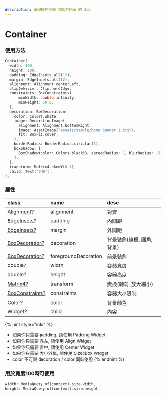 ```yaml
---
description: 最基礎的容器 類似於Web 的 div
---
```


# Container

### 使用方法

```dart
Container(
  width: 100,
  height: 100,
  padding: EdgeInsets.all(12),
  margin: EdgeInsets.all(12),
  alignment: Alignment.centerLeft,
  clipBehavior: Clip.hardEdge,
  constraints: BoxConstraints(
      minWidth: double.infinity,
      minHeight: 50.0,
  ),
  decoration: BoxDecoration(
    color: Colors.white,
    image: DecorationImage(
      alignment: Alignment.bottomRight,
      image: AssetImage("assets/sample/home_banner_1.jpg"),
      fit: BoxFit.cover,
    ),
    borderRadius: BorderRadius.circular(5),
    boxShadow: [
      BoxShadow(color: Colors.black38, spreadRadius: 0, blurRadius: .5),
    ],
  ),
  transform: Matrix4.skewY(0.3),
  child: Text('容器'),
),
```

### 屬性

| class | name | desc |
| :--- | :--- | :--- |
| [Alignment?](../attribute_class/alignment.md) | alignment | 對齊 |
| [EdgeInsets?](../attribute_class/edgeinsets.md) | padding | 內間距 |
| [EdgeInsets?](../attribute_class/edgeinsets.md) | margin | 外間距 |
| [BoxDecoration?](../attribute_class/box_decoration.md) | decoration | 背景裝飾\(線框, 圓角, 背景\) |
| [BoxDecoration?](../attribute_class/box_decoration.md) | foregroundDecoration | 前景裝飾 |
| double? | width | 容器寬度 |
| double? | height | 容器高度 |
| [Matrix4?](../attribute_class/matrix4.md) | transform | 變換\(轉向, 放大縮小\) |
| [BoxConstraints?](../attribute_class/boxconstraints.md) | constraints | 容器大小限制 |
| Color? | color | 背景顏色 |
| Widget? | child | 內容 |

{% hint style="info" %}
* 如果你只需要 padding, 請使用 Padding Widget
* 如果你只需要 靠左, 請使用 Align Widget
* 如果你只需要 置中, 請使用 Center Widget
* 如果你只需要 大小外框, 請使用 SizedBox Widget
* color 不可與 decoration / color 同時使用
{% endhint %}

### 用於寬度100時可使用

```dart
width: MediaQuery.of(context).size.width,
height: MediaQuery.of(context).size.height,
```



